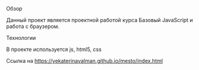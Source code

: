 Обзор

Данный проект является проектной работой курса Базовый JavaScript и работа с браузером.

Технологии

В проекте используется js, html5, css

Ссылка на https://yekaterinavalman.github.io/mesto/index.html





